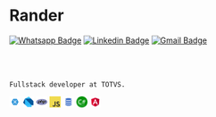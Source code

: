 # Rander
<article class="markdown-body entry-content container-lg" itemprop="text">
<div>

 [![Whatsapp Badge](https://img.shields.io/badge/-Rander-25d366?style=flat-square&labelColor=25d366&logo=whatsapp&logoColor=white&link=https://api.whatsapp.com/send?phone=351911979198)](https://api.whatsapp.com/send?phone=351911979198) 
[![Linkedin Badge](https://img.shields.io/badge/-Rander%20-0072b1?style=flat-square&logo=Linkedin&logoColor=white&link=https://www.linkedin.com/in/rander-leal-47730058/)](https://www.linkedin.com/in/rander-leal-47730058/) 
[![Gmail Badge](https://img.shields.io/badge/-randerlealt@gmail.com-d93025?style=flat-square&logo=Gmail&logoColor=white&link=mailto:randerlealt@gmail.com)](mailto:randerlealt@gmail.com) 
  
<br> 
</div>

<br> 
   <div class="snippet-clipboard-content position-relative">
      <pre><code>Fullstack developer at TOTVS.
</code></pre>
  </div>
<code><img height="20" src="https://raw.githubusercontent.com/github/explore/80688e429a7d4ef2fca1e82350fe8e3517d3494d/topics/xamarin/xamarin.png"></code>
<code><img height="20" src="https://raw.githubusercontent.com/github/explore/80688e429a7d4ef2fca1e82350fe8e3517d3494d/topics/dart/dart.png"></code>
<code><img height="20" src="https://raw.githubusercontent.com/github/explore/80688e429a7d4ef2fca1e82350fe8e3517d3494d/topics/php/php.png"></code>
<code><img height="20" src="https://raw.githubusercontent.com/github/explore/80688e429a7d4ef2fca1e82350fe8e3517d3494d/topics/javascript/javascript.png"></code>
<code><img height="20" src="https://raw.githubusercontent.com/github/explore/80688e429a7d4ef2fca1e82350fe8e3517d3494d/topics/sql/sql.png"></code>
<code><img height="20" src="https://raw.githubusercontent.com/github/explore/80688e429a7d4ef2fca1e82350fe8e3517d3494d/topics/csharp/csharp.png"></code>
<code><img height="20" src="https://raw.githubusercontent.com/github/explore/80688e429a7d4ef2fca1e82350fe8e3517d3494d/topics/angular/angular.png"></code>

<br> 
<br> 
  
</article>
